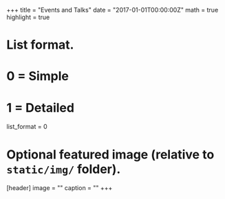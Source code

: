 +++
title = "Events and Talks"
date = "2017-01-01T00:00:00Z"
math = true
highlight = true

# List format.
#   0 = Simple
#   1 = Detailed
list_format = 0

# Optional featured image (relative to `static/img/` folder).
[header]
image = ""
caption = ""
+++

